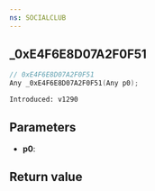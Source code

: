 ```yaml
---
ns: SOCIALCLUB
---
```

## _0xE4F6E8D07A2F0F51

```c
// 0xE4F6E8D07A2F0F51
Any _0xE4F6E8D07A2F0F51(Any p0);
```

```
Introduced: v1290
```

## Parameters
* **p0**:

## Return value
